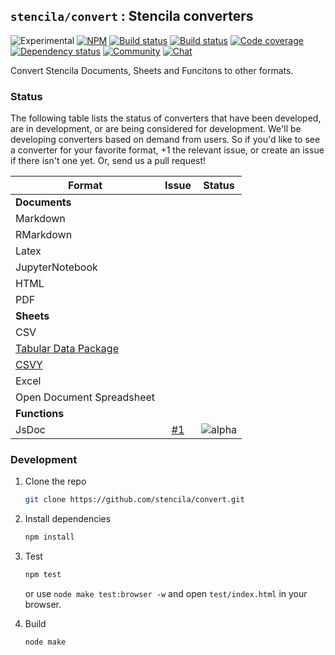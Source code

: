 ## `stencila/convert` : Stencila converters

![Experimental](https://img.shields.io/badge/stability-experimental-orange.svg)
[![NPM](http://img.shields.io/npm/v/stencila-convert.svg?style=flat)](https://www.npmjs.com/package/stencila-convert)
[![Build status](https://travis-ci.org/stencila/convert.svg?branch=master)](https://travis-ci.org/stencila/convert)
[![Build status](https://ci.appveyor.com/api/projects/status/f1hx694pxm0fyqni?svg=true)](https://ci.appveyor.com/project/nokome/convert)
[![Code coverage](https://codecov.io/gh/stencila/convert/branch/master/graph/badge.svg)](https://codecov.io/gh/stencila/convert)
[![Dependency status](https://david-dm.org/stencila/convert.svg)](https://david-dm.org/stencila/convert)
[![Community](https://img.shields.io/badge/join-community-green.svg)](https://community.stenci.la)
[![Chat](https://badges.gitter.im/stencila/stencila.svg)](https://gitter.im/stencila/stencila)

Convert Stencila Documents, Sheets and Funcitons to other formats.

### Status

The following table lists the status of converters that have been developed, are in development, or are being considered for development. We'll be developing converters based on demand from users. So if you'd like to see a converter for your favorite format, +1 the relevant issue, or create an issue if there isn't one yet. Or, send us a pull request!

Format | Issue | Status
------ | :---: | :----:
**Documents** |
Markdown |
RMarkdown |
Latex |
JupyterNotebook |
HTML |
PDF |
**Sheets** |
CSV |
[Tabular Data Package](https://specs.frictionlessdata.io/tabular-data-package/) |
[CSVY](http://csvy.org/) |
Excel |
Open Document Spreadsheet |
**Functions** |
JsDoc | [#1](https://github.com/stencila/convert/issues/1) | ![alpha](https://img.shields.io/badge/status-alpha-red.svg)

### Development

1. Clone the repo

    ```bash
    git clone https://github.com/stencila/convert.git
    ```

2. Install dependencies

    ```bash
    npm install
    ```

3. Test

    ```bash
    npm test
    ```

    or use `node make test:browser -w` and open `test/index.html` in your browser.  


4. Build

    ```bash
    node make
    ```
